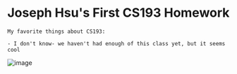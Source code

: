 # Joseph Hsu's First CS193 Homework

```
My favorite things about CS193:

- I don't know- we haven't had enough of this class yet, but it seems cool

```
![image](http://assets.stickpng.com/thumbs/5845cd430b2a3b54fdbaecf8.png)
